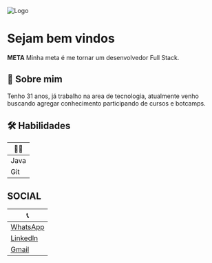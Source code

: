 
![Logo](https://media.licdn.com/dms/image/D4D16AQHFF0_XbBhWVQ/profile-displaybackgroundimage-shrink_350_1400/0/1689292910401?e=1698278400&v=beta&t=qZzJFHh7vs-5pYB7kbDkvxfRd9BZV8yKHyqIsJVjwqw)


# Sejam bem vindos

**META**
Minha meta é me tornar um desenvolvedor Full Stack.
## 🚀 Sobre mim
Tenho 31 anos, já trabalho na area de tecnologia, atualmente venho buscando agregar conhecimento participando de cursos e botcamps.


## 🛠 Habilidades
|👨‍💻|
|-|
|Java||Java Script||HTML||CSS|
|Git||GitHub|

## SOCIAL
|📞|
|-|
|[WhatsApp](https://wa.me/+5547988647259)|
|[Linkedln](https://www.linkedin.com/in/leandro-souzadev/)|
|[Gmail](leandro.souza22oliveira@gmail.com)|

